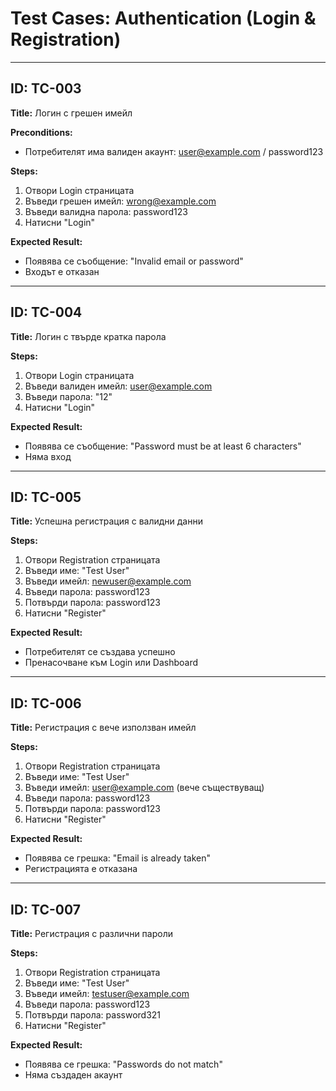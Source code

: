 # Test Cases: Authentication (Login & Registration)

---

## ID: TC-003
**Title:** Логин с грешен имейл

**Preconditions:**
- Потребителят има валиден акаунт: user@example.com / password123

**Steps:**
1. Отвори Login страницата
2. Въведи грешен имейл: wrong@example.com
3. Въведи валидна парола: password123
4. Натисни "Login"

**Expected Result:**
- Появява се съобщение: "Invalid email or password"
- Входът е отказан

---

## ID: TC-004
**Title:** Логин с твърде кратка парола

**Steps:**
1. Отвори Login страницата
2. Въведи валиден имейл: user@example.com
3. Въведи парола: "12"
4. Натисни "Login"

**Expected Result:**
- Появява се съобщение: "Password must be at least 6 characters"
- Няма вход

---

## ID: TC-005
**Title:** Успешна регистрация с валидни данни

**Steps:**
1. Отвори Registration страницата
2. Въведи име: "Test User"
3. Въведи имейл: newuser@example.com
4. Въведи парола: password123
5. Потвърди парола: password123
6. Натисни "Register"

**Expected Result:**
- Потребителят се създава успешно
- Пренасочване към Login или Dashboard

---

## ID: TC-006
**Title:** Регистрация с вече използван имейл

**Steps:**
1. Отвори Registration страницата
2. Въведи име: "Test User"
3. Въведи имейл: user@example.com (вече съществуващ)
4. Въведи парола: password123
5. Потвърди парола: password123
6. Натисни "Register"

**Expected Result:**
- Появява се грешка: "Email is already taken"
- Регистрацията е отказана

---

## ID: TC-007
**Title:** Регистрация с различни пароли

**Steps:**
1. Отвори Registration страницата
2. Въведи име: "Test User"
3. Въведи имейл: testuser@example.com
4. Въведи парола: password123
5. Потвърди парола: password321
6. Натисни "Register"

**Expected Result:**
- Появява се грешка: "Passwords do not match"
- Няма създаден акаунт
